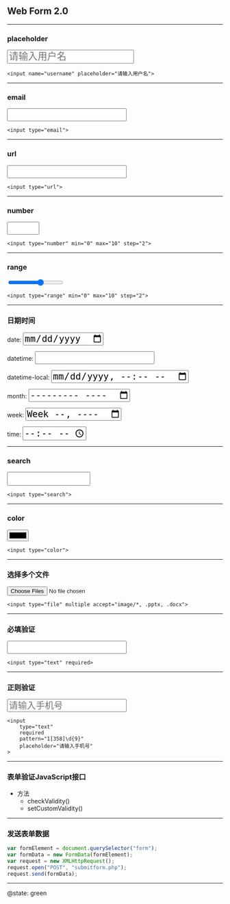 ## Web Form 2.0

---

### placeholder

<input name="username" placeholder="请输入用户名" style="font-size: 1.6em">

```markup
<input name="username" placeholder="请输入用户名">
```

---

### email

<form action="">
    <input type="email" style="font-size: 1.5em">
</form>

```markup
<input type="email">
```

---

### url


<form action="">
    <input type="url" style="font-size: 1.5em">
</form>

```markup
<input type="url">
```

---

### number

<form action="">
    <input type="number" min="0" max="10" step="2" style="font-size: 1.5em">
</form>

```markup
<input type="number" min="0" max="10" step="2">
```

---

### range

<form action="">
    <input type="range" min="0" max="10" step="2" style="font-size: 1.5em">
</form>

```markup
<input type="range" min="0" max="10" step="2">
```

---

### 日期时间

<form action="">
    <p>date: <input type="date" style="font-size: 1.5em"></p>
    <p>datetime: <input type="datetime" style="font-size: 1.5em"></p>
    <p>datetime-local: <input type="datetime-local" style="font-size: 1.5em"></p>
    <p>month: <input type="month" style="font-size: 1.5em"></p>
    <p>week: <input type="week" style="font-size: 1.5em"></p>
    <p>time: <input type="time" style="font-size: 1.5em"></p>
</form>

---

### search

<form action="">
    <input type="search" style="padding:0.5em">
</form>

```markup
<input type="search">
```

---

### color

<form action="">
    <input type="color" style="font-size: 1.5em">
</form>

```markup
<input type="color">
```

---

### 选择多个文件

<form action="">
    <input type="file" multiple accept="image/*, .pptx, .docx">
</form>

```markup
<input type="file" multiple accept="image/*, .pptx, .docx">
```


---

### 必填验证

<form action="">
    <input type="text" required style="font-size: 1.5em">
</form>

```markup
<input type="text" required>
```

---

### 正则验证

<form action="">
    <input type="text" required pattern="1[358]\d{9}" placeholder="请输入手机号" style="font-size: 1.5em">
</form>

```markup
<input
    type="text"
    required
    pattern="1[358]\d{9}"
    placeholder="请输入手机号"
>
```

---

### 表单验证JavaScript接口

* 方法
    * checkValidity()
    * setCustomValidity()

---

### 发送表单数据

```javascript
var formElement = document.querySelector("form");
var formData = new FormData(formElement);
var request = new XMLHttpRequest();
request.open("POST", "submitform.php");
request.send(formData);
```

---

@state: green

<p style="font-size:6em"><i class="fa fa-comments"></i></p>

